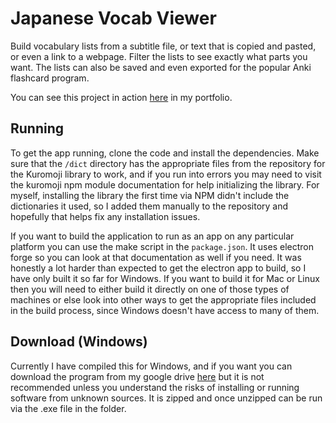 # Japanese Vocab Viewer

Build vocabulary lists from a subtitle file, or text that is copied and pasted, or even a link to a webpage. Filter the lists to see exactly what parts you want. The lists can also be saved and even exported for the popular Anki flashcard program.

You can see this project in action [here](https://jamesquillin.github.io) in my portfolio.

## Running

To get the app running, clone the code and install the dependencies. Make sure that the `/dict` directory has the appropriate files from the repository for the Kuromoji library to work, and if you run into errors you may need to visit the kuromoji npm module documentation for help initializing the library. For myself, installing the library the first time via NPM didn't include the dictionaries it used, so I added them manually to the repository and hopefully that helps fix any installation issues.

If you want to build the application to run as an app on any particular platform you can use the make script in the `package.json`. It uses electron forge so you can look at that documentation as well if you need. It was honestly a lot harder than expected to get the electron app to build, so I have only built it so far for Windows. If you want to build it for Mac or Linux then you will need to either build it directly on one of those types of machines or else look into other ways to get the appropriate files included in the build process, since Windows doesn't have access to many of them.

## Download (Windows)

Currently I have compiled this for Windows, and if you want you can download the program from my google drive [here](https://drive.google.com/file/d/1iXLOMVMU8vwlMhPL7Jmn8wmymT390Ibg/view?usp=sharing) but it is not recommended unless you understand the risks of installing or running software from unknown sources. It is zipped and once unzipped can be run via the .exe file in the folder.
